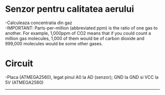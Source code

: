 # Senzor pentru calitatea aerului

-Calculeaza concentratia din gaz  
-<bold>IMPORTANT</bold>: Parts-per-million (abbreviated ppm) is the ratio of one gas to another. For example, 1,000ppm of CO2 means that if you could count a million gas molecules, 1,000 of them would be of carbon dioxide and 999,000 molecules would be some other gases.

# Circuit

-Placa (ATMEGA2560), legat pinul A0 la AD (senzor); GND la GND si VCC la 5V (ATMEGA2560)   
***
